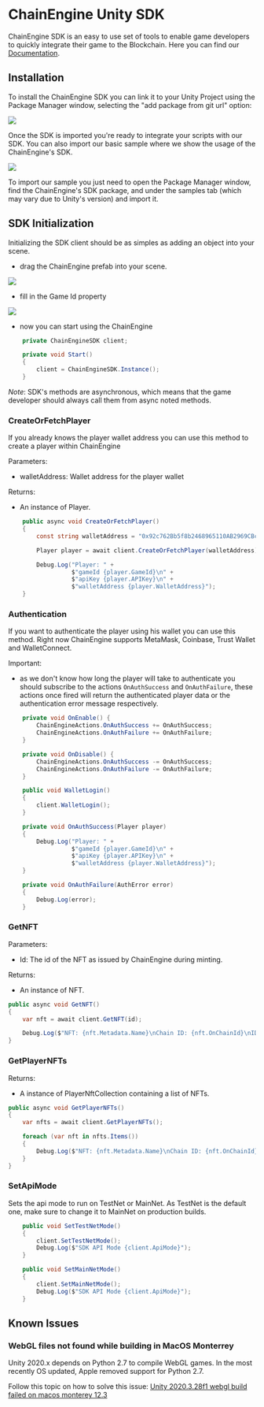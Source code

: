 # ChainEngine Unity SDK

ChainEngine SDK is an easy to use set of tools to enable game developers to quickly integrate their game to the Blockchain. Here you can find our [Documentation](https://docs.chainengine.xyz/docs/integration#unity-sdk).

## Installation

To install the ChainEngine SDK you can link it to your Unity Project using the Package Manager window, selecting the "add package from git url" option:

![](https://images2.imgbox.com/cd/a7/Z8rtraUt_o.png)

Once the SDK is imported you're ready to integrate your scripts with our SDK. You can also import our basic sample where we show the usage of the ChainEngine's SDK.

![](https://images2.imgbox.com/92/30/TppP6YHt_o.png)

To import our sample you just need to open the Package Manager window, find the ChainEngine's SDK package, and under the samples tab (which may vary due to Unity's version) and import it.

## SDK Initialization

Initializing the SDK client should be as simples as adding an object into your scene.

- drag the ChainEngine prefab into your scene.

![](https://images2.imgbox.com/6f/2f/iUacfe9I_o.png)

- fill in the Game Id property

![](https://images2.imgbox.com/c6/3f/mctim0zY_o.png)

- now you can start using the ChainEngine

```csharp
    private ChainEngineSDK client;

    private void Start()
    {
        client = ChainEngineSDK.Instance();
    }
```

*Note*: SDK's methods are asynchronous, which means that the game developer should always call them from async noted methods.

### CreateOrFetchPlayer
If you already knows the player wallet address you can use this method to create a player within ChainEngine

Parameters:
- walletAddress: Wallet address for the player wallet

Returns:
- An instance of Player.

```csharp
    public async void CreateOrFetchPlayer()
    {
        const string walletAddress = "0x92c762Bb5f8b2468965110AB2969CBc2b0D3806D";

        Player player = await client.CreateOrFetchPlayer(walletAddress);

        Debug.Log("Player: " +
                  $"gameId {player.GameId}\n" +
                  $"apiKey {player.APIKey}\n" +
                  $"walletAddress {player.WalletAddress}");
    }
```

### Authentication
If you want to authenticate the player using his wallet you can use this method. Right now ChainEngine supports MetaMask, Coinbase, Trust Wallet and WalletConnect.

Important:
- as we don't know how long the player will take to authenticate you should subscribe to the actions `OnAuthSuccess` and `OnAuthFailure`, these actions once fired will return the authenticated player data or the authentication error message respectively.

```csharp
    private void OnEnable() {
        ChainEngineActions.OnAuthSuccess += OnAuthSuccess;
        ChainEngineActions.OnAuthFailure += OnAuthFailure;
    }

    private void OnDisable() {
        ChainEngineActions.OnAuthSuccess -= OnAuthSuccess;
        ChainEngineActions.OnAuthFailure -= OnAuthFailure;
    }

    public void WalletLogin()
    {
        client.WalletLogin();
    }

    private void OnAuthSuccess(Player player)
    {
        Debug.Log("Player: " +
                  $"gameId {player.GameId}\n" +
                  $"apiKey {player.APIKey}\n" +
                  $"walletAddress {player.WalletAddress}");
    }

    private void OnAuthFailure(AuthError error)
    {
        Debug.Log(error);
    }
```

### GetNFT

Parameters:
- Id: The id of the NFT as issued by ChainEngine during minting.

Returns:
- An instance of NFT.

```csharp
public async void GetNFT()
{
    var nft = await client.GetNFT(id);

    Debug.Log($"NFT: {nft.Metadata.Name}\nChain ID: {nft.OnChainId}\nID: {nft.Id}");
}
```

### GetPlayerNFTs

Returns:
- A instance of PlayerNftCollection containing a list of NFTs.

```csharp
public async void GetPlayerNFTs()
{
    var nfts = await client.GetPlayerNFTs();

    foreach (var nft in nfts.Items())
    {
        Debug.Log($"NFT: {nft.Metadata.Name}\nChain ID: {nft.OnChainId}\nID: {nft.Id}");
    }
}
```

### SetApiMode
Sets the api mode to run on TestNet or MainNet. As TestNet is the default one, make sure to change it to MainNet on production builds.

```csharp
    public void SetTestNetMode()
    {
        client.SetTestNetMode();
        Debug.Log($"SDK API Mode {client.ApiMode}");
    }

    public void SetMainNetMode()
    {
        client.SetMainNetMode();
        Debug.Log($"SDK API Mode {client.ApiMode}");
    }
```

## Known Issues

### WebGL files not found while building in MacOS Monterrey

Unity 2020.x depends on Python 2.7 to compile WebGL games. In the most recently OS updated, Apple removed support for Python 2.7.

Follow this topic on how to solve this issue: [Unity 2020.3.28f1 webgl build failed on macos monterey 12.3](https://answers.unity.com/questions/1893841/unity-2020328f1-webgl-build-failed-on-macos-monter.html)
